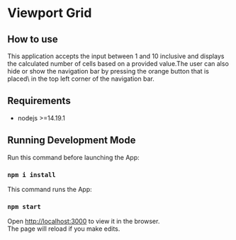 # Viewport Grid

## How to use 

This application accepts the input between 1 and 10 inclusive and displays\
the calculated number of cells based on a provided value.The user can also\
hide or show the navigation bar by pressing the orange button that is placed\ in
the top left corner of the navigation bar.

## Requirements

- nodejs >=14.19.1

## Running Development Mode

Run this command before launching the App:
### `npm i install`

This command runs the App:
### `npm start`

Open [http://localhost:3000](http://localhost:3000) to view it in the browser.\
The page will reload if you make edits.

